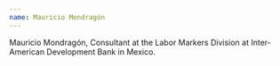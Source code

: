 ```yaml
---
name: Mauricio Mondragón
---
```

Mauricio Mondragón, Consultant at the Labor Markers Division at Inter-American Development Bank in Mexico. 
